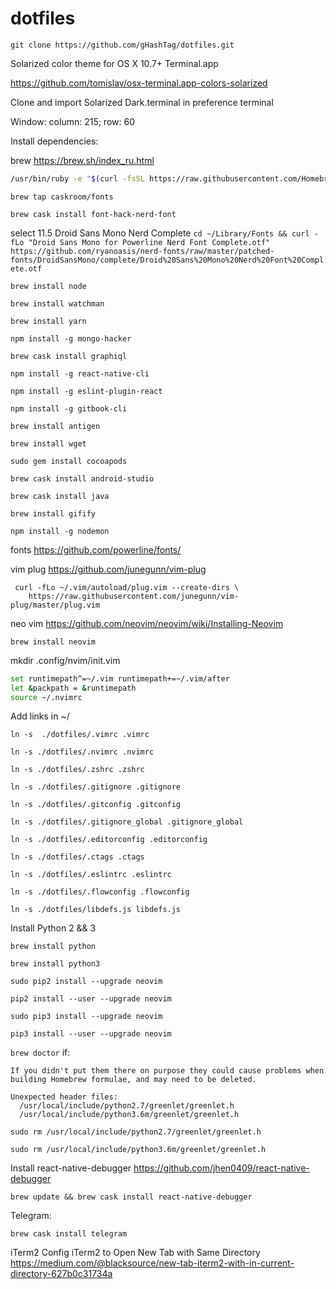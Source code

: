# dotfiles

`git clone https://github.com/gHashTag/dotfiles.git`

Solarized color theme for OS X 10.7+ Terminal.app

https://github.com/tomislav/osx-terminal.app-colors-solarized

Clone and import Solarized Dark.terminal in preference terminal

Window: column: 215; row: 60


Install dependencies:

brew https://brew.sh/index_ru.html

```bash
/usr/bin/ruby -e "$(curl -fsSL https://raw.githubusercontent.com/Homebrew/install/master/install)"
```

`brew tap caskroom/fonts`

`brew cask install font-hack-nerd-font`

select 11.5 Droid Sans Mono Nerd Complete
`cd ~/Library/Fonts && curl -fLo "Droid Sans Mono for Powerline Nerd Font Complete.otf" https://github.com/ryanoasis/nerd-fonts/raw/master/patched-fonts/DroidSansMono/complete/Droid%20Sans%20Mono%20Nerd%20Font%20Complete.otf`

`brew install node`

`brew install watchman`

`brew install yarn`

`npm install -g mongo-hacker`

`brew cask install graphiql`

`npm install -g react-native-cli`

`npm install -g eslint-plugin-react`

`npm install -g gitbook-cli`

`brew install antigen`

`brew install wget`

`sudo gem install cocoapods`

`brew cask install android-studio`

`brew cask install java`

`brew install gifify`

`npm install -g nodemon`


fonts https://github.com/powerline/fonts/

vim plug https://github.com/junegunn/vim-plug
```
 curl -fLo ~/.vim/autoload/plug.vim --create-dirs \
    https://raw.githubusercontent.com/junegunn/vim-plug/master/plug.vim
```



neo vim https://github.com/neovim/neovim/wiki/Installing-Neovim

`brew install neovim`

mkdir .config/nvim/init.vim

```bash 
set runtimepath^=~/.vim runtimepath+=~/.vim/after
let &packpath = &runtimepath
source ~/.nvimrc
```

Add links in ~/

`ln -s  ./dotfiles/.vimrc .vimrc`

`ln -s ./dotfiles/.nvimrc .nvimrc`

`ln -s ./dotfiles/.zshrc .zshrc`

`ln -s ./dotfiles/.gitignore .gitignore`

`ln -s ./dotfiles/.gitconfig .gitconfig`

`ln -s ./dotfiles/.gitignore_global .gitignore_global`

`ln -s ./dotfiles/.editorconfig .editorconfig`

`ln -s ./dotfiles/.ctags .ctags`

`ln -s ./dotfiles/.eslintrc .eslintrc`

`ln -s ./dotfiles/.flowconfig .flowconfig`

`ln -s ./dotfiles/libdefs.js libdefs.js`

Install Python 2 && 3

`brew install python`

`brew install python3`

`sudo pip2 install --upgrade neovim`

`pip2 install --user --upgrade neovim`

`sudo pip3 install --upgrade neovim`

`pip3 install --user --upgrade neovim`

`brew doctor`
if:

```Warning: Unbrewed header files were found in /usr/local/include.
If you didn't put them there on purpose they could cause problems when
building Homebrew formulae, and may need to be deleted.

Unexpected header files:
  /usr/local/include/python2.7/greenlet/greenlet.h
  /usr/local/include/python3.6m/greenlet/greenlet.h
``` 

`sudo rm /usr/local/include/python2.7/greenlet/greenlet.h`

`sudo rm /usr/local/include/python3.6m/greenlet/greenlet.h`


Install react-native-debugger https://github.com/jhen0409/react-native-debugger

`brew update && brew cask install react-native-debugger`

Telegram:

`brew cask install telegram`

iTerm2
Config iTerm2 to Open New Tab with Same Directory
https://medium.com/@blacksource/new-tab-iterm2-with-in-current-directory-627b0c31734a
